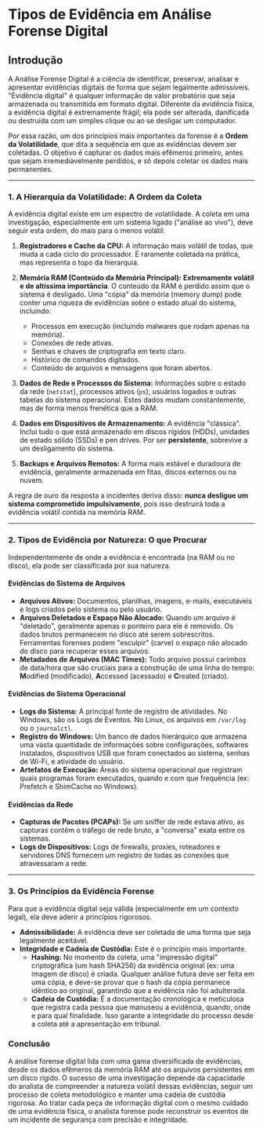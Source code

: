 # Tipos de Evidência em Análise Forense Digital

## Introdução

A Análise Forense Digital é a ciência de identificar, preservar, analisar e apresentar evidências digitais de forma que sejam legalmente admissíveis. "Evidência digital" é qualquer informação de valor probatório que seja armazenada ou transmitida em formato digital. Diferente da evidência física, a evidência digital é extremamente frágil; ela pode ser alterada, danificada ou destruída com um simples clique ou ao se desligar um computador.

Por essa razão, um dos princípios mais importantes da forense é a **Ordem da Volatilidade**, que dita a sequência em que as evidências devem ser coletadas. O objetivo é capturar os dados mais efêmeros primeiro, antes que sejam irremediavelmente perdidos, e só depois coletar os dados mais permanentes.

---

### 1. A Hierarquia da Volatilidade: A Ordem da Coleta

A evidência digital existe em um espectro de volatilidade. A coleta em uma investigação, especialmente em um sistema ligado ("análise ao vivo"), deve seguir esta ordem, do mais para o menos volátil:

1.  **Registradores e Cache da CPU:** A informação mais volátil de todas, que muda a cada ciclo do processador. É raramente coletada na prática, mas representa o topo da hierarquia.

2.  **Memória RAM (Conteúdo da Memória Principal):** **Extremamente volátil e de altíssima importância**. O conteúdo da RAM é perdido assim que o sistema é desligado. Uma "cópia" da memória (memory dump) pode conter uma riqueza de evidências sobre o estado atual do sistema, incluindo:
    * Processos em execução (incluindo malwares que rodam apenas na memória).
    * Conexões de rede ativas.
    * Senhas e chaves de criptografia em texto claro.
    * Histórico de comandos digitados.
    * Conteúdo de arquivos e mensagens que foram abertos.

3.  **Dados de Rede e Processos do Sistema:** Informações sobre o estado da rede (`netstat`), processos ativos (`ps`), usuários logados e outras tabelas do sistema operacional. Estes dados mudam constantemente, mas de forma menos frenética que a RAM.

4.  **Dados em Dispositivos de Armazenamento:** A evidência "clássica". Inclui tudo o que está armazenado em discos rígidos (HDDs), unidades de estado sólido (SSDs) e pen drives. Por ser **persistente**, sobrevive a um desligamento do sistema.

5.  **Backups e Arquivos Remotos:** A forma mais estável e duradoura de evidência, geralmente armazenada em fitas, discos externos ou na nuvem.

A regra de ouro da resposta a incidentes deriva disso: **nunca desligue um sistema comprometido impulsivamente**, pois isso destruirá toda a evidência volátil contida na memória RAM.

---

### 2. Tipos de Evidência por Natureza: O que Procurar

Independentemente de onde a evidência é encontrada (na RAM ou no disco), ela pode ser classificada por sua natureza.

#### **Evidências do Sistema de Arquivos**
* **Arquivos Ativos:** Documentos, planilhas, imagens, e-mails, executáveis e logs criados pelo sistema ou pelo usuário.
* **Arquivos Deletados e Espaço Não Alocado:** Quando um arquivo é "deletado", geralmente apenas o ponteiro para ele é removido. Os dados brutos permanecem no disco até serem sobrescritos. Ferramentas forenses podem "esculpir" (carve) o espaço não alocado do disco para recuperar esses arquivos.
* **Metadados de Arquivos (MAC Times):** Todo arquivo possui carimbos de data/hora que são cruciais para a construção de uma linha do tempo: **M**odified (modificado), **A**ccessed (acessado) e **C**reated (criado).

#### **Evidências do Sistema Operacional**
* **Logs do Sistema:** A principal fonte de registro de atividades. No Windows, são os Logs de Eventos. No Linux, os arquivos em `/var/log` ou o `journalctl`.
* **Registro do Windows:** Um banco de dados hierárquico que armazena uma vasta quantidade de informações sobre configurações, softwares instalados, dispositivos USB que foram conectados ao sistema, senhas de Wi-Fi, e atividade do usuário.
* **Artefatos de Execução:** Áreas do sistema operacional que registram quais programas foram executados, quando e com que frequência (ex: Prefetch e ShimCache no Windows).

#### **Evidências da Rede**
* **Capturas de Pacotes (PCAPs):** Se um sniffer de rede estava ativo, as capturas contêm o tráfego de rede bruto, a "conversa" exata entre os sistemas.
* **Logs de Dispositivos:** Logs de firewalls, proxies, roteadores e servidores DNS fornecem um registro de todas as conexões que atravessaram a rede.

---

### 3. Os Princípios da Evidência Forense

Para que a evidência digital seja válida (especialmente em um contexto legal), ela deve aderir a princípios rigorosos.

* **Admissibilidade:** A evidência deve ser coletada de uma forma que seja legalmente aceitável.
* **Integridade e Cadeia de Custódia:** Este é o princípio mais importante.
    * **Hashing:** No momento da coleta, uma "impressão digital" criptográfica (um hash SHA256) da evidência original (ex: uma imagem de disco) é criada. Qualquer análise futura deve ser feita em uma cópia, e deve-se provar que o hash da cópia permanece idêntico ao original, garantindo que a evidência não foi adulterada.
    * **Cadeia de Custódia:** É a documentação cronológica e meticulosa que registra cada pessoa que manuseou a evidência, quando, onde e para qual finalidade. Isso garante a integridade do processo desde a coleta até a apresentação em tribunal.

### Conclusão

A análise forense digital lida com uma gama diversificada de evidências, desde os dados efêmeros da memória RAM até os arquivos persistentes em um disco rígido. O sucesso de uma investigação depende da capacidade do analista de compreender a natureza volátil dessas evidências, seguir um processo de coleta metodológico e manter uma cadeia de custódia rigorosa. Ao tratar cada peça de informação digital com o mesmo cuidado de uma evidência física, o analista forense pode reconstruir os eventos de um incidente de segurança com precisão e integridade.